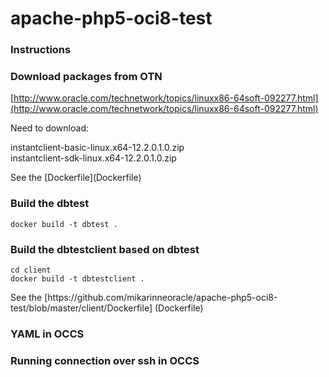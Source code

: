 # apache-php5-oci8-test

### Instructions

### Download packages from OTN

[http://www.oracle.com/technetwork/topics/linuxx86-64soft-092277.html](http://www.oracle.com/technetwork/topics/linuxx86-64soft-092277.html)<p>
Need to download:
<p>
instantclient-basic-linux.x64-12.2.0.1.0.zip<br>
instantclient-sdk-linux.x64-12.2.0.1.0.zip<br>
<p>
See the [Dockerfile](Dockerfile)

### Build the dbtest

`docker build -t dbtest .`

### Build the dbtestclient based on dbtest

`cd client`<br>
`docker build -t dbtestclient .`
<p>
See the [https://github.com/mikarinneoracle/apache-php5-oci8-test/blob/master/client/Dockerfile] (Dockerfile)

### YAML in OCCS

### Running connection over ssh in OCCS




